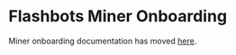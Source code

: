 # Flashbots Miner Onboarding

Miner onboarding documentation has moved [here](https://docs.flashbots.net/flashbots-auction/miners/quick-start).
